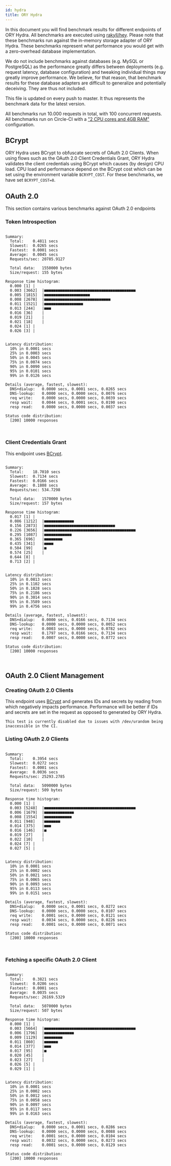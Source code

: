 ```yaml
---
id: hydra
title: ORY Hydra
---
```


In this document you will find benchmark results for different endpoints of ORY Hydra. All benchmarks are executed
using [rakyll/hey](https://github.com/rakyll/hey). Please note that these benchmarks run against the in-memory storage
adapter of ORY Hydra. These benchmarks represent what performance you would get with a zero-overhead database implementation.

We do not include benchmarks against databases (e.g. MySQL or PostgreSQL) as the performance greatly differs between
deployments (e.g. request latency, database configuration) and tweaking individual things may greatly improve performance.
We believe, for that reason, that benchmark results for these database adapters are difficult to generalize and potentially
deceiving. They are thus not included.

This file is updated on every push to master. It thus represents the benchmark data for the latest version.

All benchmarks run 10.000 requests in total, with 100 concurrent requests. All benchmarks run on Circle-CI with a
["2 CPU cores and 4GB RAM"](https://support.circleci.com/hc/en-us/articles/360000489307-Why-do-my-tests-take-longer-to-run-on-CircleCI-than-locally-)
configuration.

## BCrypt

ORY Hydra uses BCrypt to obfuscate secrets of OAuth 2.0 Clients. When using flows such as the OAuth 2.0 Client Credentials
Grant, ORY Hydra validates the client credentials using BCrypt which causes (by design) CPU load. CPU load and performance
depend on the BCrypt cost which can be set using the environment variable `BCRYPT_COST`. For these benchmarks,
we have set `BCRYPT_COST=8`.

## OAuth 2.0

This section contains various benchmarks against OAuth 2.0 endpoints

### Token Introspection

```

Summary:
  Total:	0.4811 secs
  Slowest:	0.0265 secs
  Fastest:	0.0001 secs
  Average:	0.0045 secs
  Requests/sec:	20785.9127
  
  Total data:	1550000 bytes
  Size/request:	155 bytes

Response time histogram:
  0.000 [1]	|
  0.003 [3662]	|■■■■■■■■■■■■■■■■■■■■■■■■■■■■■■■■■■■■■■■■
  0.005 [1815]	|■■■■■■■■■■■■■■■■■■■■
  0.008 [2678]	|■■■■■■■■■■■■■■■■■■■■■■■■■■■■■
  0.011 [1521]	|■■■■■■■■■■■■■■■■■
  0.013 [244]	|■■■
  0.016 [36]	|
  0.019 [21]	|
  0.021 [18]	|
  0.024 [1]	|
  0.026 [3]	|


Latency distribution:
  10% in 0.0001 secs
  25% in 0.0003 secs
  50% in 0.0045 secs
  75% in 0.0074 secs
  90% in 0.0090 secs
  95% in 0.0101 secs
  99% in 0.0126 secs

Details (average, fastest, slowest):
  DNS+dialup:	0.0000 secs, 0.0001 secs, 0.0265 secs
  DNS-lookup:	0.0000 secs, 0.0000 secs, 0.0076 secs
  req write:	0.0000 secs, 0.0000 secs, 0.0039 secs
  resp wait:	0.0044 secs, 0.0001 secs, 0.0190 secs
  resp read:	0.0000 secs, 0.0000 secs, 0.0037 secs

Status code distribution:
  [200]	10000 responses



```

### Client Credentials Grant

This endpoint uses [BCrypt](#bcrypt).

```

Summary:
  Total:	18.7010 secs
  Slowest:	0.7134 secs
  Fastest:	0.0166 secs
  Average:	0.1808 secs
  Requests/sec:	534.7298
  
  Total data:	1570000 bytes
  Size/request:	157 bytes

Response time histogram:
  0.017 [1]	|
  0.086 [1212]	|■■■■■■■■■■■■■
  0.156 [2873]	|■■■■■■■■■■■■■■■■■■■■■■■■■■■■■■■
  0.226 [3656]	|■■■■■■■■■■■■■■■■■■■■■■■■■■■■■■■■■■■■■■■■
  0.295 [1087]	|■■■■■■■■■■■■
  0.365 [696]	|■■■■■■■■
  0.435 [341]	|■■■■
  0.504 [99]	|■
  0.574 [25]	|
  0.644 [8]	|
  0.713 [2]	|


Latency distribution:
  10% in 0.0813 secs
  25% in 0.1102 secs
  50% in 0.1828 secs
  75% in 0.2186 secs
  90% in 0.3014 secs
  95% in 0.3589 secs
  99% in 0.4756 secs

Details (average, fastest, slowest):
  DNS+dialup:	0.0000 secs, 0.0166 secs, 0.7134 secs
  DNS-lookup:	0.0000 secs, 0.0000 secs, 0.0052 secs
  req write:	0.0003 secs, 0.0000 secs, 0.0782 secs
  resp wait:	0.1797 secs, 0.0166 secs, 0.7134 secs
  resp read:	0.0007 secs, 0.0000 secs, 0.0772 secs

Status code distribution:
  [200]	10000 responses



```

## OAuth 2.0 Client Management

### Creating OAuth 2.0 Clients

This endpoint uses [BCrypt](#bcrypt) and generates IDs and secrets by reading from  which negatively impacts
performance. Performance will be better if IDs and secrets are set in the request as opposed to generated by ORY Hydra.

```
This test is currently disabled due to issues with /dev/urandom being inaccessible in the CI.
```

### Listing OAuth 2.0 Clients

```

Summary:
  Total:	0.3954 secs
  Slowest:	0.0272 secs
  Fastest:	0.0001 secs
  Average:	0.0036 secs
  Requests/sec:	25293.2785
  
  Total data:	5090000 bytes
  Size/request:	509 bytes

Response time histogram:
  0.000 [1]	|
  0.003 [5248]	|■■■■■■■■■■■■■■■■■■■■■■■■■■■■■■■■■■■■■■■■
  0.006 [1679]	|■■■■■■■■■■■■■
  0.008 [1554]	|■■■■■■■■■■■■
  0.011 [948]	|■■■■■■■
  0.014 [375]	|■■■
  0.016 [146]	|■
  0.019 [27]	|
  0.022 [10]	|
  0.024 [7]	|
  0.027 [5]	|


Latency distribution:
  10% in 0.0001 secs
  25% in 0.0002 secs
  50% in 0.0021 secs
  75% in 0.0065 secs
  90% in 0.0093 secs
  95% in 0.0113 secs
  99% in 0.0151 secs

Details (average, fastest, slowest):
  DNS+dialup:	0.0000 secs, 0.0001 secs, 0.0272 secs
  DNS-lookup:	0.0000 secs, 0.0000 secs, 0.0107 secs
  req write:	0.0001 secs, 0.0000 secs, 0.0121 secs
  resp wait:	0.0034 secs, 0.0000 secs, 0.0226 secs
  resp read:	0.0001 secs, 0.0000 secs, 0.0071 secs

Status code distribution:
  [200]	10000 responses



```

### Fetching a specific OAuth 2.0 Client

```

Summary:
  Total:	0.3821 secs
  Slowest:	0.0286 secs
  Fastest:	0.0001 secs
  Average:	0.0035 secs
  Requests/sec:	26169.5329
  
  Total data:	5070000 bytes
  Size/request:	507 bytes

Response time histogram:
  0.000 [1]	|
  0.003 [5664]	|■■■■■■■■■■■■■■■■■■■■■■■■■■■■■■■■■■■■■■■■
  0.006 [1796]	|■■■■■■■■■■■■■
  0.009 [1129]	|■■■■■■■■
  0.011 [860]	|■■■■■■
  0.014 [377]	|■■■
  0.017 [95]	|■
  0.020 [45]	|
  0.023 [27]	|
  0.026 [5]	|
  0.029 [1]	|


Latency distribution:
  10% in 0.0001 secs
  25% in 0.0002 secs
  50% in 0.0012 secs
  75% in 0.0058 secs
  90% in 0.0097 secs
  95% in 0.0117 secs
  99% in 0.0163 secs

Details (average, fastest, slowest):
  DNS+dialup:	0.0000 secs, 0.0001 secs, 0.0286 secs
  DNS-lookup:	0.0000 secs, 0.0000 secs, 0.0088 secs
  req write:	0.0001 secs, 0.0000 secs, 0.0104 secs
  resp wait:	0.0032 secs, 0.0000 secs, 0.0273 secs
  resp read:	0.0001 secs, 0.0000 secs, 0.0129 secs

Status code distribution:
  [200]	10000 responses



```
